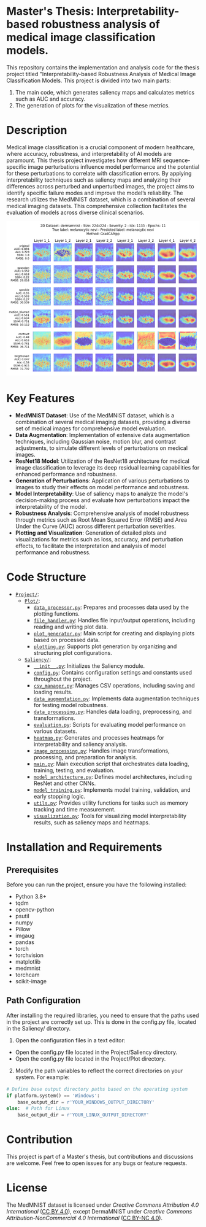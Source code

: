 # Master's Thesis: Interpretability-based robustness analysis of medical image classification models.

This repository contains the implementation and analysis code for the thesis project titled "Interpretability-based Robustness Analysis of Medical Image Classification Models. This project is divided into two main parts:
1. The main code, which generates saliency maps and calculates metrics such as AUC and accuracy.
2. The generation of plots for the visualization of these metrics.

# Description
Medical image classification is a crucial component of modern healthcare, where accuracy, robustness, and interpretability of AI models are paramount. This thesis project investigates how different MRI sequence-specific image perturbations influence model performance and the potential for these perturbations to correlate with classification errors. By applying interpretability techniques such as saliency maps and analyzing their differences across perturbed and unperturbed images, the project aims to identify specific failure modes and improve the model’s reliability. The research utilizes the MedMNIST dataset, which is a combination of several medical imaging datasets. This comprehensive collection facilitates the evaluation of models across diverse clinical scenarios.

![Overview of the Project](Images/Saliency_maps.png)




# Key Features
- **MedMNIST Dataset**: Use of the MedMNIST dataset, which is a combination of several medical imaging datasets, providing a diverse set of medical images for comprehensive model evaluation.
- **Data Augmentation**: Implementation of extensive data augmentation techniques, including Gaussian noise, motion blur, and contrast adjustments, to simulate different levels of perturbations on medical images.
- **ResNet18 Model**: Utilization of the ResNet18 architecture for medical image classification to leverage its deep residual learning capabilities for enhanced performance and robustness.
- **Generation of Perturbations**: Application of various perturbations to images to study their effects on model performance and robustness.
- **Model Interpretability**: Use of saliency maps to analyze the model's decision-making process and evaluate how perturbations impact the interpretability of the model.
- **Robustness Analysis**: Comprehensive analysis of model robustness through metrics such as Root Mean Squared Error (RMSE) and Area Under the Curve (AUC) across different perturbation severities.
- **Plotting and Visualization**: Generation of detailed plots and visualizations for metrics such as loss, accuracy, and perturbation effects, to facilitate the interpretation and analysis of model performance and robustness.



# Code Structure
* [`Project/`](Project/):
   * [`Plot/`](Project/Plot/):
       * [`data_processor.py`](Project/Plot/dataset.py): Prepares and processes data used by the plotting functions.
       * [`file_handler.py`](Project/Plot/file_handler.py): Handles file input/output operations, including reading and writing plot data.
       * [`plot_generator.py`](Project/Plot/plot_generator.py): Main script for creating and displaying plots based on processed data.
       * [`plotting.py`](Project/Plot/plotting.py): Supports plot generation by organizing and structuring plot configurations.
   * [`Saliency/`](Project/Saliency/):
       * [`__init__.py`](Project/Saliency/__init__.py): Initializes the Saliency module.
       * [`config.py`](Project/Saliency/config.py): Contains configuration settings and constants used throughout the project.
       * [`csv_manager.py`](Project/Saliency/csv_manager.py): Manages CSV operations, including saving and loading results.
       * [`data_augmentation.py`](Project/Saliency/data_augmentation.py): Implements data augmentation techniques for testing model robustness.
       * [`data_processing.py`](Project/Saliency/data_processing.py): Handles data loading, preprocessing, and transformations.
       * [`evaluation.py`](Project/Saliency/evaluation.py): Scripts for evaluating model performance on various datasets.
       * [`heatmap.py`](Project/Saliency/heatmap.py): Generates and processes heatmaps for interpretability and saliency analysis.
       * [`image_processing.py`](Project/Saliency/image_processing.py): Handles image transformations, processing, and preparation for analysis.
       * [`main.py`](Project/Saliency/main.py): Main execution script that orchestrates data loading, training, testing, and evaluation.
       * [`model_architecture.py`](Project/Saliency/model_architecture.py): Defines model architectures, including ResNet and other CNNs.
       * [`model_training.py`](Project/Saliency/model_training.py): Implements model training, validation, and early stopping logic.
       * [`utils.py`](Project/Saliency/utils.py): Provides utility functions for tasks such as memory tracking and time measurement.
       * [`visualization.py`](Project/Saliency/visualization.py): Tools for visualizing model interpretability results, such as saliency maps and heatmaps.


# Installation and Requirements
## Prerequisites
Before you can run the project, ensure you have the following installed:

- Python 3.8+
- tqdm
- opencv-python
- psutil
- numpy
- Pillow
- imgaug
- pandas
- torch
- torchvision
- matplotlib
- medmnist
- torchcam
- scikit-image

## Path Configuration
After installing the required libraries, you need to ensure that the paths used in the project are correctly set up. This is done in the config.py file, located in the Saliency/ directory.

1. Open the configuration files in a text editor:
  * Open the config.py file located in the Project/Saliency directory.
  * Open the config.py file located in the Project/Plot directory.

2. Modify the path variables to reflect the correct directories on your system. For example:
```python
# Define base output directory paths based on the operating system
if platform.system() == 'Windows':
    base_output_dir = r'YOUR_WINDOWS_OUTPUT_DIRECTORY'
else:  # Path for Linux
    base_output_dir = r'YOUR_LINUX_OUTPUT_DIRECTORY'
```

# Contribution
This project is part of a Master's thesis, but contributions and discussions are welcome. Feel free to open issues for any bugs or feature requests.

# License
The MedMNIST dataset is licensed under *Creative Commons Attribution 4.0 International* ([CC BY 4.0](https://creativecommons.org/licenses/by/4.0/)), except DermaMNIST under 
*Creative Commons Attribution-NonCommercial 4.0 International* ([CC BY-NC 4.0](https://creativecommons.org/licenses/by-nc/4.0/)).

